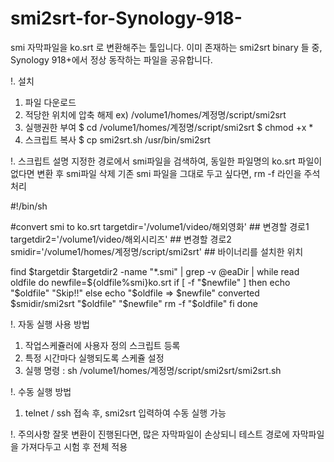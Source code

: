 # smi2srt-for-Synology-918-

smi 자막파일을 ko.srt 로 변환해주는 툴입니다.
이미 존재하는 smi2srt binary 들 중, Synology 918+에서 정상 동작하는 파일을 공유합니다.

!. 설치
1. 파일 다운로드
2. 적당한 위치에 압축 해제
    ex) /volume1/homes/계정명/script/smi2srt
3. 실행권한 부여
    $ cd /volume1/homes/계정명/script/smi2srt
    $ chmod +x *
4. 스크립트 복사
    $ cp smi2srt.sh /usr/bin/smi2srt


!. 스크립트 설명
지정한 경로에서 smi파일을 검색하여, 동일한 파일명의 ko.srt 파일이 없다면 변환 후 smi파일 삭제
기존 smi 파일을 그대로 두고 싶다면, rm -f 라인을 주석처리

#!/bin/sh

#convert smi to ko.srt
targetdir='/volume1/video/해외영화'     ## 변경할 경로1
targetdir2='/volume1/video/해외시리즈'       ## 변경할 경로2
smidir='/volume1/homes/계정명/script/smi2srt'      ## 바이너리를 설치한 위치

find $targetdir $targetdir2 -name "*.smi" | grep -v @eaDir | while read oldfile
	do
	  newfile=${oldfile%smi}ko.srt
		if [ -f "$newfile" ]
			then
		        	echo "$oldfile" "Skip!!"
		else
        		echo "$oldfile => $newfile" converted
			$smidir/smi2srt "$oldfile" "$newfile"
			rm -f "$oldfile"
		fi
	done


!. 자동 실행 사용 방법
1. 작업스케쥴러에 사용자 정의 스크립트 등록
2. 특정 시간마다 실행되도록 스케쥴 설정
3. 실행 명령 : sh /volume1/homes/계정명/script/smi2srt/smi2srt.sh

!. 수동 실행 방법
1. telnet / ssh 접속 후, smi2srt 입력하여 수동 실행 가능


!. 주의사항
잘못 변환이 진행된다면, 많은 자막파일이 손상되니 테스트 경로에 자막파일을 가져다두고 시험 후 전체 적용
